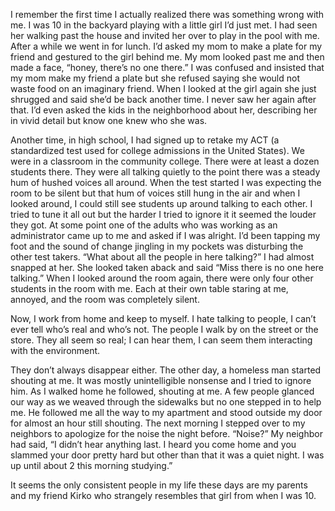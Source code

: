I remember the first time I actually realized there was something wrong with me. I was 10 in the backyard playing with a little girl I’d just met. I had seen her walking past the house and invited her over to play in the pool with me. After a while we went in for lunch. I’d asked my mom to make a plate for my friend and gestured to the girl behind me. My mom looked past me and then made a face, “honey, there’s no one there.” I was confused and insisted that my mom make my friend a plate but she refused saying she would not waste food on an imaginary friend. When I looked at the girl again she just shrugged and said she’d be back another time. I never saw her again after that. I’d even asked the kids in the neighborhood about her, describing her in vivid detail but know one knew who she was. 

Another time, in high school, I had signed up to retake my ACT (a standardized test used for college admissions in the United States). We were in a classroom in the community college. There were at least a dozen students there. They were all talking quietly to the point there was a steady hum of hushed voices all around. When the test started I was expecting the room to be silent but that hum of voices still hung in the air and when I looked around, I could still see students up around talking to each other. I tried to tune it all out but the harder I tried to ignore it it seemed the louder they got. At some point one of the adults who was working as an administrator came up to me and asked if I was alright. I’d been tapping my foot and the sound of change jingling in my pockets was disturbing the other test takers. “What about all the people in here talking?” I had almost snapped at her. She looked taken aback and said “Miss there is no one here talking.” When I looked around the room again, there were only four other students in the room with me. Each at their own table staring at me, annoyed, and the room was completely silent.

Now, I work from home and keep to myself. I hate talking to people, I can’t ever tell who’s real and who’s not. The people I walk by on the street or the store. They all seem so real; I can hear them, I can seem them interacting with the environment. 

They don’t always disappear either. The other day, a homeless man started shouting at me. It was mostly unintelligible nonsense and I tried to ignore him. As I walked home he followed, shouting at me. A few people glanced our way as we weaved through the sidewalks but no one stepped in to help me.  He followed me all the way to my apartment and stood outside my door for almost an hour still shouting. The next morning I stepped over to my neighbors to apologize for the noise the night before. “Noise?” My neighbor had said, “I didn’t hear anything last. I heard you come home and you slammed your door pretty hard but other than that it was a quiet night. I was up until about 2 this morning studying.”

It seems the only consistent people in my life these days are my parents and my friend Kirko who strangely resembles that girl from when I was 10.
